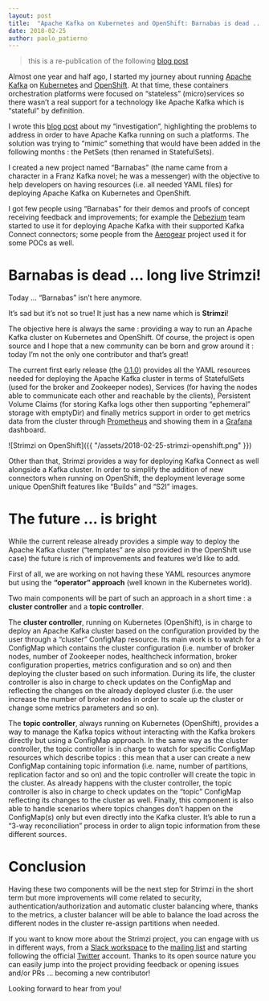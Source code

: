 ```yaml
---
layout: post
title:  "Apache Kafka on Kubernetes and OpenShift: Barnabas is dead ... long live Strimzi!"
date: 2018-02-25
author: paolo_patierno
---
```


> this is a re-publication of the following [blog post](https://paolopatierno.wordpress.com/2018/01/18/apache-kafka-on-kuberneted-and-openshift-barnabas-is-died-long-life-to-strimzi/)

Almost one year and half ago, I started my journey about running [Apache Kafka](https://kafka.apache.org/) on [Kubernetes](https://kubernetes.io/) and [OpenShift](https://www.openshift.org/). At that time, these containers orchestration platforms were focused on “stateless” (micro)services so there wasn’t a real support for a technology like Apache Kafka which is “stateful” by definition.

<!--more-->

I wrote this [blog post](https://paolopatierno.wordpress.com/2017/03/25/a-new-kafka-novel-the-openshift-kubernetes-deployment/) about my “investigation”, highlighting the problems to address in order to have Apache Kafka running on such a platforms. The solution was trying to “mimic” something that would have been added in the following months : the PetSets (then renamed in StatefulSets).

I created a new project named “Barnabas” (the name came from a character in a Franz Kafka novel; he was a messenger) with the objective to help developers on having resources (i.e. all needed YAML files) for deploying Apache Kafka on Kubernetes and OpenShift.

I got few people using “Barnabas” for their demos and proofs of concept receiving feedback and improvements; for example the [Debezium](http://debezium.io/) team started to use it for deploying Apache Kafka with their supported Kafka Connect connectors; some people from the [Aerogear](https://aerogear.org/) project used it for some POCs as well.

# Barnabas is dead … long live Strimzi!

Today … “Barnabas” isn’t here anymore.

It’s sad but it’s not so true! It just has a new name which is **Strimzi**!

The objective here is always the same : providing a way to run an Apache Kafka cluster on Kubernetes and OpenShift. Of course, the project is open source and I hope that a new community can be born and grow around it : today I’m not the only one contributor and that’s great!

The current first early release (the [0.1.0](https://github.com/strimzi/strimzi/releases/tag/0.1.0)) provides all the YAML resources needed for deploying the Apache Kafka cluster in terms of StatefulSets (used for the broker and Zookeeper nodes), Services (for having the nodes able to communicate each other and reachable by the clients), Persistent Volume Claims (for storing Kafka logs other then supporting “ephemeral” storage with emptyDir) and finally metrics support in order to get metrics data from the cluster through [Prometheus](https://prometheus.io/) and showing them in a [Grafana](https://grafana.com/) dashboard.

![Strimzi on OpenShift]({{ "/assets/2018-02-25-strimzi-openshift.png" }})

Other than that, Strimzi provides a way for deploying Kafka Connect as well alongside a Kafka cluster. In order to simplify the addition of new connectors when running on OpenShift, the deployment leverage some unique OpenShift features like “Builds” and “S2I” images.

# The future … is bright

While the current release already provides a simple way to deploy the Apache Kafka cluster (“templates” are also provided in the OpenShift use case) the future is rich of improvements and features we’d like to add.

First of all, we are working on not having these YAML resources anymore but using the **“operator” approach** (well known in the Kubernetes world).

Two main components will be part of such an approach in a short time : a **cluster controller** and a **topic controller**.

The **cluster controller**, running on Kubernetes (OpenShift), is in charge to deploy an Apache Kafka cluster based on the configuration provided by the user through a “cluster” ConfigMap resource. Its main work is to watch for a ConfigMap which contains the cluster configuration (i.e. number of broker nodes, number of Zookeeper nodes, healthcheck information, broker configuration properties, metrics configuration and so on) and then deploying the cluster based on such information. During its life, the cluster controller is also in charge to check updates on the ConfigMap and reflecting the changes on the already deployed cluster (i.e. the user increase the number of broker nodes in order to scale up the cluster or change some metrics parameters and so on).

The **topic controller**, always running on Kubernetes (OpenShift), provides a way to manage the Kafka topics without interacting with the Kafka brokers directly but using a ConfigMap approach. In the same way as the cluster controller, the topic controller is in charge to watch for specific ConfigMap resources which describe topics : this mean that a user can create a new ConfigMap containing topic information (i.e. name, number of partitions, replication factor and so on) and the topic controller will create the topic in the cluster. As already happens with the cluster controller, the topic controller is also in charge to check updates on the “topic” ConfigMap reflecting its changes to the cluster as well. Finally, this component is also able to handle scenarios where topics changes don’t happen on the ConfigMap(s) only but even directly into the Kafka cluster. It’s able to run a “3-way reconciliation” process in order to align topic information from these different sources.

# Conclusion

Having these two components will be the next step for Strimzi in the short term but more improvements will come related to security, authentication/authorization and automatic cluster balancing where, thanks to the metrics, a cluster balancer will be able to balance the load across the different nodes in the cluster re-assign partitions when needed.

If you want to know more about the Strimzi project, you can engage with us in different ways, from a [Slack workspace](https://join.slack.com/t/strimzi/shared_invite/enQtMzU2Mjk3NTgxMzE5LTYyMTUwMGNlMDQwMzBhOGI4YmY4MjhiMDgyNjA5OTk2MTFiYjc4M2Q3NGU1YTFjOWRiMzM2NGMwNDUwMjBlNDY) to the [mailing list](https://www.redhat.com/mailman/listinfo/strimzi) and starting following the official [Twitter](https://twitter.com/strimziio) account. Thanks to its open source nature you can easily jump into the project providing feedback or opening issues and/or PRs … becoming a new contributor!

Looking forward to hear from you!

